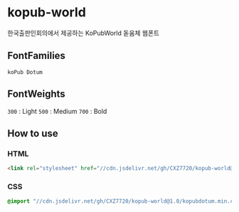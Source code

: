 # kopub-world

한국출판인회의에서 제공하는 KoPubWorld 돋움체 웹폰트

## FontFamilies
`koPub Dotum`

## FontWeights
`300` : Light
`500` : Medium
`700` : Bold


## How to use
### HTML
```html
<link rel="stylesheet" href="//cdn.jsdelivr.net/gh/CXZ7720/kopub-world@1.0/kopubdotum.min.css">
```

### CSS
```css
@import "//cdn.jsdelivr.net/gh/CXZ7720/kopub-world@1.0/kopubdotum.min.css";
```